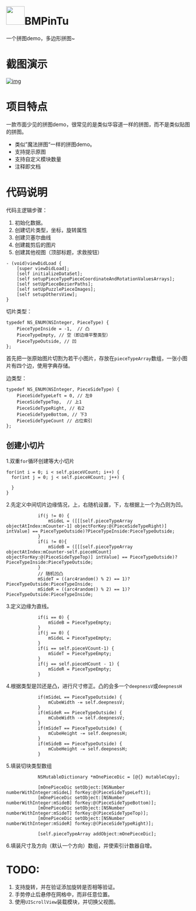 # <img src="https://github.com/birdmichael/BMPinTu/blob/master/logo.jpg" width="50">BMPinTu
一个拼图demo，多边形拼图~

# 截图演示

[![img](https://github.com/birdmichael/BMPinTu/blob/master/123.gif)](https://github.com/birdmichael/BMPinTu/blob/master/123.gif)

# 项目特点

一款市面少见的拼图demo，很常见的是类似华容道一样的拼图，而不是类似贴图的拼图。

- 类似”魔法拼图“一样的拼图demo。
- 支持提示原图
- 支持自定义模块数量
- 注释即文档

# 代码说明

代码主逻辑步骤：

1. 初始化数据。
2. 创建切片类型，坐标，旋转属性
3. 创建贝塞尔曲线
4. 创建裁剪后的图片
5. 创建其他视图（顶部标题，求救按钮）

```
- (void)viewDidLoad {
    [super viewDidLoad];
    [self initializeDataSet];
    [self setupPieceTypePieceCoordinateAndRotationValuesArrays];
    [self setUpPieceBezierPaths];
    [self setUpPuzzlePieceImages];
    [self setupOthersView];
}
```

切片类型：

```
typedef NS_ENUM(NSInteger, PieceType) {
    PieceTypeInside = -1,  // 凸
    PieceTypeEmpty, // 空（即边缘平整类型）
    PieceTypeOutside, // 凹
};
```

首先把一张原始图片切割为若干小图片，存放在`pieceTypeArray`数组，一张小图片有四个边，使用字典存储。

边类型：

```
typedef NS_ENUM(NSInteger, PieceSideType) {
    PieceSideTypeLeft = 0, // 左0
    PieceSideTypeTop,  // 上1
    PieceSideTypeRight, // 右2
    PieceSideTypeBottom, // 下3
    PieceSideTypeCount // 占位索引
};
```

## 创建小切片

1.双重`for`循环创建等大小切片

```
for(int i = 0; i < self.pieceVCount; i++) {
  for(int j = 0; j < self.pieceHCount; j++) {
  
  }
}
```

2.先定义中间切片边缘情况，上，右随机设置，下，左根据上一个为凸则为凹。

```
            if(j != 0) {
                mSideL = ([[[self.pieceTypeArray objectAtIndex:mCounter-1] objectForKey:@(PieceSideTypeRight)] intValue] == PieceTypeOutside)?PieceTypeInside:PieceTypeOutside;
            }
            if(i != 0){
                mSideB = ([[[self.pieceTypeArray objectAtIndex:mCounter-self.pieceHCount] objectForKey:@(PieceSideTypeTop)] intValue] == PieceTypeOutside)?PieceTypeInside:PieceTypeOutside;
            }
            // 随机凹凸
            mSideT = ((arc4random() % 2) == 1)?PieceTypeOutside:PieceTypeInside;
            mSideR = ((arc4random() % 2) == 1)?PieceTypeOutside:PieceTypeInside;
```

3.定义边缘为直线。

```
            if(i == 0) {
                mSideB = PieceTypeEmpty;
            }
            if(j == 0) {
                mSideL = PieceTypeEmpty;
            }
            if(i == self.pieceVCount-1) {
                mSideT = PieceTypeEmpty;
            }
            if(j == self.pieceHCount - 1) {
                mSideR = PieceTypeEmpty;
            }
```

4.根据类型是凹还是凸，进行尺寸修正。凸的会多一个`deepnessV`或`deepnessH`

```
            if(mSideL == PieceTypeOutside) {
                mCubeWidth -= self.deepnessV;
            }
            if(mSideR == PieceTypeOutside) {
                mCubeWidth -= self.deepnessV;
            }
            if(mSideT == PieceTypeOutside) {
                mCubeHeight -= self.deepnessH;
            }
            if(mSideB == PieceTypeOutside) {
                mCubeHeight -= self.deepnessH;
            }
```

5.填装切块类型数组

```
            NSMutableDictionary *mOnePieceDic = [@{} mutableCopy];

            [mOnePieceDic setObject:[NSNumber numberWithInteger:mSideL] forKey:@(PieceSideTypeLeft)];
            [mOnePieceDic setObject:[NSNumber numberWithInteger:mSideB] forKey:@(PieceSideTypeBottom)];
            [mOnePieceDic setObject:[NSNumber numberWithInteger:mSideT] forKey:@(PieceSideTypeTop)];
            [mOnePieceDic setObject:[NSNumber numberWithInteger:mSideR] forKey:@(PieceSideTypeRight)];
            
            [self.pieceTypeArray addObject:mOnePieceDic];
```

6.填装尺寸及方向（默认一个方向）数组，并使索引计数器自增。

# TODO:

1. 支持旋转，并在验证添加旋转是否相等验证。
2. 手势停止后悬停在网格中，而非任意位置。
3. 使用`UIScrollView`装载模块，并切换父视图。

